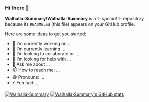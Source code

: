 ### Hi there 👋

**Walhalla-Summary/Walhalla-Summary** is a ✨ _special_ ✨ repository because its `README.md` (this file) appears on your GitHub profile.

Here are some ideas to get you started:

- 🔭 I’m currently working on ...
- 🌱 I’m currently learning ...
- 👯 I’m looking to collaborate on ...
- 🤔 I’m looking for help with ...
- 💬 Ask me about ...
- 📫 How to reach me: ...
- 😄 Pronouns: ...
- ⚡ Fun fact: ...

[![Walhalla-Summary](https://github-readme-stats.vercel.app/api/pin/?username=Walhalla-Summary&repo=Walhalla-Summary)](https://github.com/Walhalla-Summary/Walhalla-Summary)
[![Walhalla-Summary's GitHub stats](https://github-readme-stats.vercel.app/api?username=Walhalla-Summary)](https://github.com/Walhalla-Summary/Walhalla-Summary)


